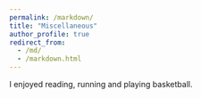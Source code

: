 ```yaml
---
permalink: /markdown/
title: "Miscellaneous"
author_profile: true
redirect_from: 
  - /md/
  - /markdown.html
---
```


I enjoyed reading, running and playing basketball.
